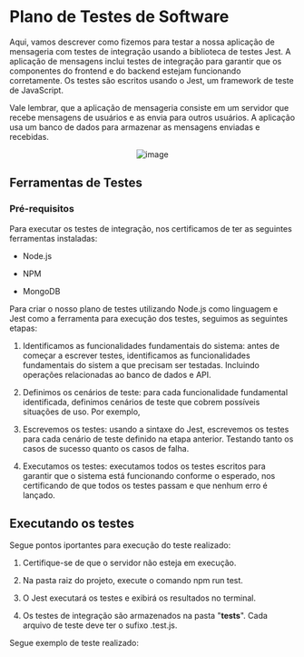 # Plano de Testes de Software


Aqui, vamos descrever como fizemos para testar a nossa aplicação de mensageria com testes de integração usando a biblioteca de testes Jest. A aplicação de mensagens inclui testes de integração para garantir que os componentes do frontend e do backend estejam funcionando corretamente. Os testes são escritos usando o Jest, um framework de teste de JavaScript.

Vale lembrar, que a aplicação de mensageria consiste em um servidor que recebe mensagens de usuários e as envia para outros usuários. A aplicação usa um banco de dados para armazenar as mensagens enviadas e recebidas.

<div align="center">

![image](https://github.com/ICEI-PUC-Minas-PMV-ADS/Chatter/assets/90533356/ee870eee-f902-429a-afc3-2dd334155ad7)

</div>
 
## Ferramentas de Testes

### Pré-requisitos

Para executar os testes de integração, nos certificamos de ter as seguintes ferramentas instaladas:

- Node.js

- NPM

- MongoDB

Para criar o nosso plano de testes utilizando Node.js como linguagem e Jest como a ferramenta para execução dos testes, seguimos as seguintes etapas:

1. Identificamos as funcionalidades fundamentais do sistema: antes de começar a escrever testes, identificamos as funcionalidades fundamentais do sistem  a que precisam ser testadas. Incluindo operações relacionadas ao banco de dados e API.

2. Definimos os cenários de teste: para cada funcionalidade fundamental identificada, definimos cenários de teste que cobrem possíveis situações de uso. Por exemplo, 

3. Escrevemos os testes: usando a sintaxe do Jest, escrevemos os testes para cada cenário de teste definido na etapa anterior. Testando tanto os casos de sucesso quanto os casos de falha.

4. Executamos os testes: executamos todos os testes escritos para garantir que o sistema está funcionando conforme o esperado, nos certificando de que todos os testes passam e que nenhum erro é lançado.

## Executando os testes

Segue pontos iportantes para execução do teste realizado:

1. Certifique-se de que o servidor não esteja em execução.

2. Na pasta raiz do projeto, execute o comando npm run test.

3. O Jest executará os testes e exibirá os resultados no terminal.

4. Os testes de integração são armazenados na pasta  "__tests__". Cada arquivo de teste deve ter o sufixo .test.js.

Segue exemplo de teste realizado:
